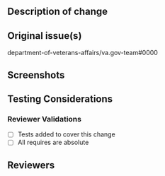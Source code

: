 ## Description of change
<!-- Please include a description of the change and context. What would a code reviewer, or a future dev, 
need to know about this PR in order to understand why this PR was created? This could include dependencies 
introduced, changes in behavior, pointers to more detailed documentation. The description should be more 
than a link to an issue.  -->

## Original issue(s)
department-of-veterans-affairs/va.gov-team#0000

## Screenshots
<!-- Please add screenshots as needed. Before/after if changes are to be compared by reviewers. -->

## Testing Considerations
<!-- Please describe testing done to verify the changes. What testing remains? Note edge cases, or special
situations that could not be tested during development. -->

### Reviewer Validations
<!-- What should reviewers look for? -->

- [ ] Tests added to cover this change
- [ ] All requires are absolute

## Reviewers
<!-- Please list ONLY specific folks who you think should be notified of this PR.
@lexicalninja (Patrick S)
@narin (Narin)
@Teesh (Teesh)
@rarroyo23 (Raf)
@kreek (Alastair - for API awareness)
@jperk51 (Jayson - for API awareness)
@jjulian (Jonathan - for high-level concerns)
@patrickvinograd (Patrick V - for more awareness on FE)
-->

